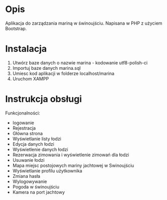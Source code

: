 # Opis

Aplikacja do zarządzania mariną w świnoujściu.
Napisana w PHP z użyciem Bootstrap.

# Instalacja

1. Utwórz baze danych o nazwie marina - kodowanie utf8-polish-ci
2. Importuj baze danych marina.sql
3. Umiesc kod aplikacji w folderze localhost/marina
4. Uruchom XAMPP

# Instrukcja obsługi

Funkcjonalności:
* logowanie
* Rejestracja
* Główna strona
* Wyświetlanie listy łodzi
* Edycja danych łodzi
* Wyświetlenie danych łodzi
* Rezerwacja zimowania i wyświetlenie zimowań dla łodzi
* Usuwanie łodzi
* Mapa miejsc postojowych mariny jachtowej w Swinoujściu
* Wyświetlanie profilu użytkownika
* Zmiana hasła
* Wylogowywanie
* Pogoda w świnoujściu
* Kamera na port jachtowy
